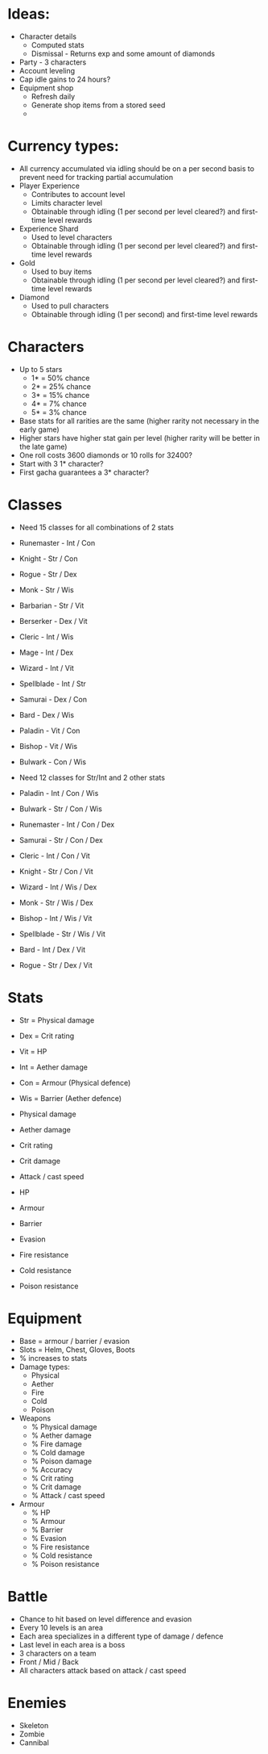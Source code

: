 # Ideas:
- Character details
  - Computed stats
  - Dismissal - Returns exp and some amount of diamonds
- Party - 3 characters
- Account leveling
- Cap idle gains to 24 hours?
- Equipment shop
  - Refresh daily
  - Generate shop items from a stored seed
  -


# Currency types:
- All currency accumulated via idling should be on a per second basis to prevent need for tracking partial accumulation
- Player Experience
  - Contributes to account level
  - Limits character level
  - Obtainable through idling (1 per second per level cleared?) and first-time level rewards
- Experience Shard
  - Used to level characters
  - Obtainable through idling (1 per second per level cleared?) and first-time level rewards
- Gold
  - Used to buy items
  - Obtainable through idling (1 per second per level cleared?) and first-time level rewards
- Diamond
  - Used to pull characters
  - Obtainable through idling (1 per second) and first-time level rewards

# Characters
- Up to 5 stars
  - 1* = 50% chance
  - 2* = 25% chance
  - 3* = 15% chance
  - 4* = 7% chance
  - 5* = 3% chance
- Base stats for all rarities are the same (higher rarity not necessary in the early game)
- Higher stars have higher stat gain per level (higher rarity will be better in the late game)
- One roll costs 3600 diamonds or 10 rolls for 32400?
- Start with 3 1* character?
- First gacha guarantees a 3* character?

# Classes
- Need 15 classes for all combinations of 2 stats
- Runemaster - Int / Con
- Knight - Str / Con
- Rogue - Str / Dex
- Monk - Str / Wis
- Barbarian - Str / Vit
- Berserker - Dex / Vit
- Cleric - Int / Wis
- Mage - Int / Dex
- Wizard - Int / Vit
- Spellblade - Int / Str
- Samurai - Dex / Con
- Bard - Dex / Wis
- Paladin - Vit / Con
- Bishop - Vit / Wis
- Bulwark - Con / Wis

- Need 12 classes for Str/Int and 2 other stats
- Paladin - Int / Con / Wis
- Bulwark - Str / Con / Wis
- Runemaster - Int / Con / Dex
- Samurai - Str / Con / Dex
- Cleric - Int / Con / Vit
- Knight - Str / Con / Vit
- Wizard - Int / Wis / Dex
- Monk - Str / Wis / Dex
- Bishop - Int / Wis / Vit
- Spellblade - Str / Wis / Vit
- Bard - Int / Dex / Vit
- Rogue - Str / Dex / Vit

# Stats
- Str = Physical damage
- Dex = Crit rating
- Vit = HP
- Int = Aether damage
- Con = Armour (Physical defence)
- Wis = Barrier (Aether defence)

- Physical damage
- Aether damage
- Crit rating
- Crit damage
- Attack / cast speed
- HP
- Armour
- Barrier
- Evasion
- Fire resistance
- Cold resistance
- Poison resistance

# Equipment
- Base = armour / barrier / evasion
- Slots = Helm, Chest, Gloves, Boots
- % increases to stats
- Damage types:
  - Physical
  - Aether
  - Fire
  - Cold
  - Poison
- Weapons
  - % Physical damage
  - % Aether damage
  - % Fire damage
  - % Cold damage
  - % Poison damage
  - % Accuracy
  - % Crit rating
  - % Crit damage
  - % Attack / cast speed
- Armour
  - % HP
  - % Armour
  - % Barrier
  - % Evasion
  - % Fire resistance
  - % Cold resistance
  - % Poison resistance

# Battle
- Chance to hit based on level difference and evasion
- Every 10 levels is an area
- Each area specializes in a different type of damage / defence
- Last level in each area is a boss
- 3 characters on a team
- Front / Mid / Back
- All characters attack based on attack / cast speed

# Enemies
- Skeleton
- Zombie
- Cannibal

